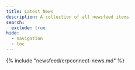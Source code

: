 ```yaml
---
title: Latest News
description: A collection of all newsfeed items
search:
  exclude: true
hide:
  - navigation
  - toc
---
```


{% include "newsfeed/erpconnect-news.md" %}

### 